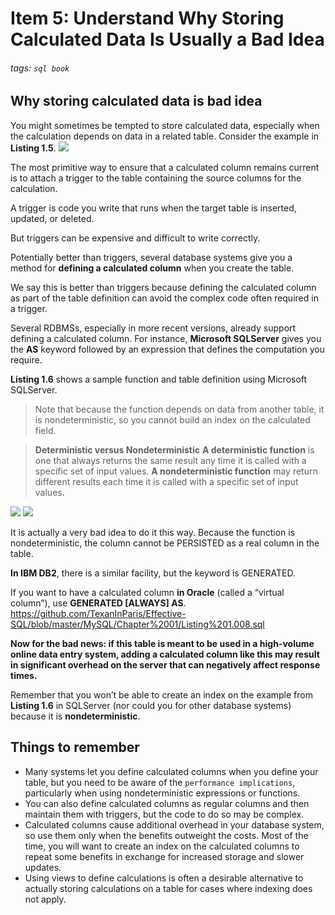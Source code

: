 # Item 5: Understand Why Storing Calculated Data Is Usually a Bad Idea
###### tags: `sql book`

## Why storing calculated data is bad idea
You might sometimes be tempted to store calculated data, especially when the calculation depends on data in a related table. Consider the example in **Listing 1.5**.
![](https://i.imgur.com/Nfbjt5n.png)

The most primitive way to ensure that a calculated column remains current is to attach a trigger to the table containing the source columns for the calculation. 

A trigger is code you write that runs when the target table is inserted, updated, or deleted.

But triggers can be expensive and difficult to write correctly.

Potentially better than triggers, several database systems give you a method for **defining a calculated column** when you create the table.

We say this is better than triggers because defining the calculated column as part of the table definition can avoid the complex code often required in a trigger.

Several RDBMSs, especially in more recent versions, already support defining a calculated column. For instance, **Microsoft SQLServer** gives you the **AS** keyword followed by an expression that defines the computation you require.

**Listing 1.6** shows a sample function and table definition using Microsoft SQLServer.

> Note that because the function depends on data from another table, it is nondeterministic, so you cannot build an index on the calculated field.

> **Deterministic versus Nondeterministic**
> **A deterministic function** is one that always returns the same result any time it is called with a specific set of input values. 
> **A nondeterministic function** may return different results each time it is called with a specific set of input values.

![](https://i.imgur.com/913CGIC.png)
![](https://i.imgur.com/4narHIM.png)

It is actually a very bad idea to do it this way. Because the function is nondeterministic, the column cannot be PERSISTED as a real column in the table.

**In IBM DB2**, there is a similar facility, but the keyword is GENERATED.

If you want to have a calculated column **in Oracle** (called a “virtual column”), use **GENERATED [ALWAYS] AS**. 
https://github.com/TexanInParis/Effective-SQL/blob/master/MySQL/Chapter%2001/Listing%201.008.sql

**Now for the bad news: if this table is meant to be used in a high-volume online data entry system, adding a calculated column like this may result in significant overhead on the server that can negatively affect response times.**

Remember that you won’t be able to create an index on the example from **Listing 1.6** in SQLServer (nor could you for other database systems) because it is **nondeterministic**.

## Things to remember
- Many systems let you define calculated columns when you define your table, but you need to be aware of the `performance implications`, particularly when using nondeterministic expressions or functions.
- You can also define calculated columns as regular columns and then maintain them with triggers, but the code to do so may be complex.
- Calculated columns cause additional overhead in your database system, so use them only when the benefits outweight the costs. Most of the time, you will want to create an index on the calculated columns to repeat some benefits in exchange for increased storage and slower updates.
- Using views to define calculations is often a desirable alternative to actually storing calculations on a table for cases where indexing does not apply.
